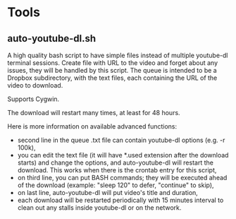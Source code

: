 # Tools

## auto-youtube-dl.sh

A high quality bash script to have simple files instead of multiple youtube-dl
terminal sessions. Create file with URL to the video and forget about any
issues, they will be handled by this script. The queue is intended to be a
Dropbox subdirectory, with the text files, each containing the URL of the video
to download.

Supports Cygwin.

The download will restart many times, at least for 48 hours.

Here is more information on available advanced functions:
  - second line in the queue .txt file can contain youtube-dl options (e.g. -r 100k),
  - you can edit the text file (it will have \*.used extension after the download starts)
  and change the options, and auto-youtube-dl will restart the download. This works
  when there is the crontab entry for this script,
  - on third line, you can put BASH commands; they will be executed ahead of the
  download (example: "sleep 120" to defer, "continue" to skip),
  - on last line, auto-youtube-dl will put video's title and duration,
  - each download will be restarted periodically with 15 minutes interval to clean
    out any stalls inside youtube-dl or on the network.

